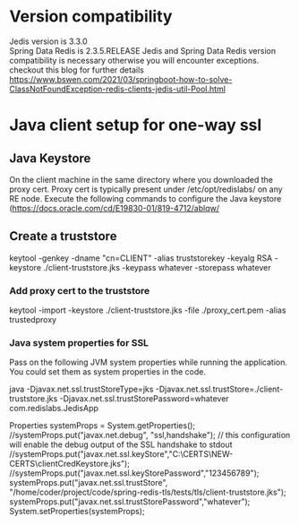 # Version compatibility
Jedis version is 3.3.0  
Spring Data Redis is 2.3.5.RELEASE
Jedis and Spring Data Redis version compatibility is necessary otherwise you will encounter exceptions.
checkout this blog for further details 
https://www.bswen.com/2021/03/springboot-how-to-solve-ClassNotFoundException-redis-clients-jedis-util-Pool.html

# Java client setup for one-way ssl
## Java Keystore

 On the client machine in the same directory where you downloaded the proxy cert. Proxy cert is typically present under  /etc/opt/redislabs/ on any RE node.
 Execute the following commands to configure the Java keystore (https://docs.oracle.com/cd/E19830-01/819-4712/ablqw/

## Create a truststore

keytool -genkey -dname "cn=CLIENT" -alias truststorekey -keyalg RSA -keystore ./client-truststore.jks -keypass
whatever -storepass whatever

### Add proxy cert to the truststore

keytool -import -keystore ./client-truststore.jks -file ./proxy_cert.pem -alias trustedproxy

### Java system properties for SSL
Pass on the following JVM system properties while running the application. You could set them as system properties 
in the code. 

java -Djavax.net.ssl.trustStoreType=jks
-Djavax.net.ssl.trustStore=./client-truststore.jks
-Djavax.net.ssl.trustStorePassword=whatever
com.redislabs.JedisApp


Properties systemProps = System.getProperties();
//systemProps.put("javax.net.debug", "ssl,handshake"); // this configuration will enable the debug output of the SSL handshake to stdout
//systemProps.put("javax.net.ssl.keyStore","C:\\CERTS\\NEW-CERTS\\clientCredKeystore.jks");
//systemProps.put("javax.net.ssl.keyStorePassword","123456789");
systemProps.put("javax.net.ssl.trustStore", "/home/coder/project/code/spring-redis-tls/tests/tls/client-truststore.jks");
systemProps.put("javax.net.ssl.trustStorePassword","whatever");
System.setProperties(systemProps);
